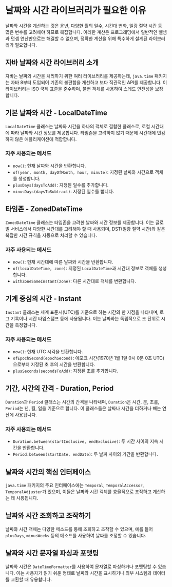 

# 날짜와 시간 라이브러리가 필요한 이유
날짜와 시간을 계산하는 것은 윤년, 다양한 월의 일수, 시간대 변화, 일광 절약 시간 등 많은 변수를 고려해야 하므로 복잡합니다. 이러한 계산은 프로그래밍에서 일반적인 뺄셈과 덧셈 연산만으로는 해결할 수 없으며, 정확한 계산을 위해 특수하게 설계된 라이브러리가 필요합니다.

## 자바 날짜와 시간 라이브러리 소개
자바는 날짜와 시간을 처리하기 위한 여러 라이브러리를 제공하는데, `java.time` 패키지는 자바 8부터 도입되어 기존의 불편함을 개선하고 보다 직관적인 API를 제공합니다. 이 라이브러리는 ISO 국제 표준을 준수하며, 불변 객체를 사용하여 스레드 안전성을 보장합니다.

## 기본 날짜와 시간 - LocalDateTime
`LocalDateTime` 클래스는 날짜와 시간을 하나의 객체로 결합한 클래스로, 로컬 시간대에 따라 날짜와 시간 정보를 제공합니다. 타임존을 고려하지 않기 때문에 시간대에 민감하지 않은 애플리케이션에 적합합니다.

### 자주 사용되는 메서드
- `now()`: 현재 날짜와 시간을 반환합니다.
- `of(year, month, dayOfMonth, hour, minute)`: 지정된 날짜와 시간으로 객체를 생성합니다.
- `plusDays(daysToAdd)`: 지정된 일수를 추가합니다.
- `minusDays(daysToSubtract)`: 지정된 일수를 뺍니다.

## 타임존 - ZonedDateTime
`ZonedDateTime` 클래스는 타임존을 고려한 날짜와 시간 정보를 제공합니다. 이는 글로벌 서비스에서 다양한 시간대를 고려해야 할 때 사용되며, DST(일광 절약 시간)와 같은 복잡한 시간 규칙을 자동으로 처리할 수 있습니다.

### 자주 사용되는 메서드
- `now()`: 현재 시간대에 따른 날짜와 시간을 반환합니다.
- `of(localDateTime, zone)`: 지정된 `LocalDateTime`과 시간대 정보로 객체를 생성합니다.
- `withZoneSameInstant(zone)`: 다른 시간대로 객체를 변환합니다.

## 기계 중심의 시간 - Instant
`Instant` 클래스는 세계 표준시(UTC)를 기준으로 하는 시간의 한 지점을 나타내며, 로그 기록이나 시간 타임스탬프 등에 사용됩니다. 이는 날짜와는 독립적으로 초 단위로 시간을 측정합니다.

### 자주 사용되는 메서드
- `now()`: 현재 UTC 시각을 반환합니다.
- `ofEpochSecond(epochSecond)`: 에포크 시간(1970년 1월 1일 0시 0분 0초 UTC)으로부터 지정된 초 후의 시간을 반환합니다.
- `plusSeconds(secondsToAdd)`: 지정된 초를 추가합니다.

## 기간, 시간의 간격 - Duration, Period
`Duration`과 `Period` 클래스는 시간의 간격을 나타내며, `Duration`은 시간, 분, 초를, `Period`는 년, 월, 일을 기준으로 합니다. 이 클래스들은 날짜나 시간을 더하거나 빼는 연산에 사용됩니다.

### 자주 사용되는 메서드
- `Duration.between(startInclusive, endExclusive)`: 두 시간 사이의 지속 시간을 반환합니다.
- `Period.between(startDate, endDate)`: 두 날짜 사이의 기간을 반환합니다.

## 날짜와 시간의 핵심 인터페이스
`java.time` 패키지의 주요 인터페이스에는 `Temporal`, `TemporalAccessor`, `TemporalAdjuster`가 있으며, 이들은 날짜와 시간 객체를 효율적으로 조작하고 계산하는 데 사용됩니다.

## 날짜와 시간 조회하고 조작하기
날짜와 시간 객체는 다양한 메소드를 통해 조회하고 조작할 수 있으며, 예를 들어 `plusDays`, `minusWeeks` 등의 메소드를 사용하여 날짜를 조정할 수 있습니다.

## 날짜와 시간 문자열 파싱과 포맷팅
날짜와 시간은 `DateTimeFormatter`를 사용하여 문자열로 파싱하거나 포맷팅할 수 있습니다. 이는 사용자가 읽기 쉬운 형태로 날짜와 시간을 표시하거나 외부 시스템과 데이터를 교환할 때 유용합니다.
